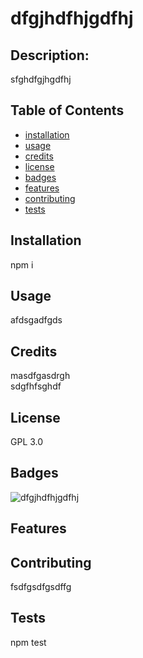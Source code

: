 
  # dfgjhdfhjgdfhj

  ## Description:
  sfghdfgjhgdfhj

  ## Table of Contents
  * [installation](#Installation)
  * [usage](#Usage)
  * [credits](#Credits)
  * [license](#License)
  * [badges](#Badges)
  * [features](#Features)
  * [contributing](#Contributing)
  * [tests](#Tests)

  ## Installation
  npm i

  ## Usage
  afdsgadfgds

  ## Credits
  masdfgasdrgh <br />
  sdgfhfsghdf

  ## License
  GPL 3.0

  ## Badges
  ![dfgjhdfhjgdfhj](https://img.shields.io/badge/license-GPL%203.0-blue)

  ## Features

  ## Contributing
  fsdfgsdfgsdffg

  ## Tests
  npm test

